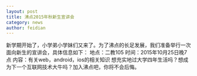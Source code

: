 ```yaml
---
layout: post
title: 沸点2015年秋新生宣讲会
category: news
author: feidian
---
```


新学期开始了，小学弟小学妹们又来了。为了沸点的长足发展，我们准备举行一次面向新生的宣讲会，具体信息如下：
地点：二教105
时间：2015年10月25日晚7点
内容：有关web，android，ios的相关知识
想充实地过大学四年生活吗？想成为下一个互联网技术大牛吗？加入沸点吧，你将不会后悔。

